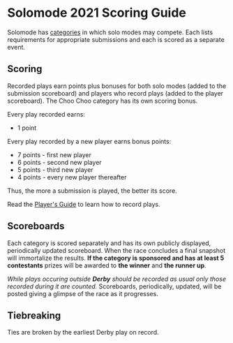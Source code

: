 # Solomode 2021 Scoring Guide
Solomode has [categories](./categories.md) in which solo modes may compete.  Each lists requirements for appropriate submissions and each is scored as a separate event.

## Scoring
Recorded plays earn points plus bonuses for both solo modes (added to the submission scoreboard) and players who record plays (added to the player scoreboard).  The Choo Choo category has its own scoring bonus.

Every play recorded earns:
* 1 point

Every play recorded by a new player earns bonus points:
* 7 points - first new player
* 6 points - second new player
* 5 points - third new player
* 4 points - every new player thereafter

Thus, the more a submission is played, the better its score.

Read the [Player's Guide](./players-guide.md) to learn how to record plays.

## Scoreboards
Each category is scored separately and has its own publicly displayed, periodically updated scoreboard.  When the race concludes a final snapshot will immortalize the results.  **If the category is sponsored and has at least 5 contestants** prizes will be awarded to **the winner** and **the runner up**.

*While plays occuring outside **Derby** should be recorded as usual only those recorded during it are counted.*  Scoreboards, periodically, updated, will be posted giving a glimpse of the race as it progresses.

## Tiebreaking
Ties are broken by the earliest Derby play on record.
